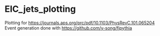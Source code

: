 # EIC_jets_plotting
Plotting for https://journals.aps.org/prc/pdf/10.1103/PhysRevC.101.065204
Event generation done with https://github.com/y-song/fjpythia

